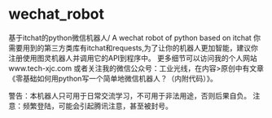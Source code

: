 # wechat_robot
基于itchat的python微信机器人/ A wechat robot of python based on itchat
你需要用到的第三方类库有itchat和requests,为了让你的机器人更加智能，建议你注册使用图灵机器人并调用它的API到程序中。
更多细节可以访问我的个人网站www.tech-xjc.com
或者关注我的微信公众号：工业光线，在内容>原创中有文章《零基础如何用python写一个简单地微信机器人？（内附代码）》。

警告：本机器人只可用于日常交流学习，不可用于非法用途，否则后果自负。 
注意：频繁登陆，可能会引起腾讯注意，甚至被封号。

